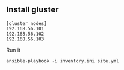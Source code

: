 ## Install gluster

```
[gluster_nodes]
192.168.56.101
192.168.56.102
192.168.56.103

```
Run it
```
ansible-playbook -i inventory.ini site.yml
```

